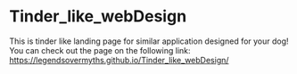 # Tinder_like_webDesign
This is tinder like landing page for similar application designed for your dog!
You can check out the page on the following link:
https://legendsovermyths.github.io/Tinder_like_webDesign/
